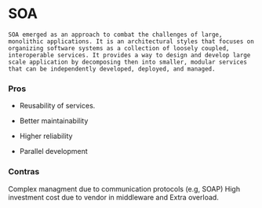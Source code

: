 # SOA

    SOA emerged as an approach to combat the challenges of large, monolithic applications. It is an architectural styles that focuses on organizing software systems as a collection of loosely coupled, interoperable services. It provides a way to design and develop large scale application by decomposing then into smaller, modular services that can be independently developed, deployed, and managed.

### Pros

* Reusability of services.

* Better maintainability

* Higher reliability

* Parallel development

### Contras

Complex managment due to communication protocols (e.g, SOAP) High investment cost due to vendor in middleware and Extra overload.
